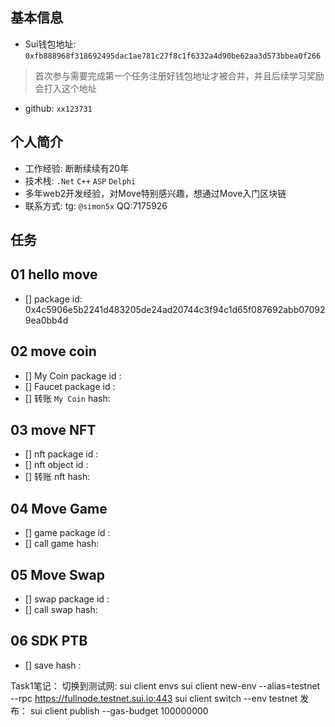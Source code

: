 ## 基本信息
- Sui钱包地址: `0xfb888968f318692495dac1ae781c27f8c1f6332a4d90be62aa3d573bbea0f266`
> 首次参与需要完成第一个任务注册好钱包地址才被合并，并且后续学习奖励会打入这个地址
- github: `xx123731`

## 个人简介
- 工作经验:  断断续续有20年
- 技术栈: `.Net` `C++` `ASP` `Delphi`
- 多年web2开发经验，对Move特别感兴趣，想通过Move入门区块链
- 联系方式: tg: `@simon5x`  QQ:7175926

## 任务

##   01 hello move  
- [] package id: 0x4c5906e5b2241d483205de24ad20744c3f94c1d65f087692abb070929ea0bb4d

##   02 move coin
- [] My Coin package id : 
- [] Faucet package id : 
- [] 转账 `My Coin` hash:

##   03 move NFT
- [] nft package id :
- [] nft object id : 
- [] 转账 nft  hash:

##   04 Move Game
- [] game package id :
- [] call game hash:

##   05 Move Swap
- [] swap package id :
- [] call swap hash:

##   06 SDK PTB
- [] save hash :

Task1笔记：
切换到测试网:
sui client envs
sui client new-env --alias=testnet --rpc https://fullnode.testnet.sui.io:443
sui client switch --env testnet
发布：
sui client publish --gas-budget 100000000